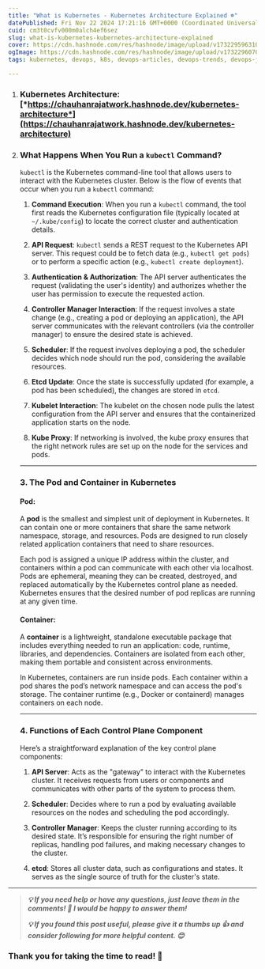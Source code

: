 ```yaml
---
title: "What is Kubernetes - Kubernetes Architecture Explained ☸️"
datePublished: Fri Nov 22 2024 17:21:16 GMT+0000 (Coordinated Universal Time)
cuid: cm3t0cvfv000m0alch4ef6sez
slug: what-is-kubernetes-kubernetes-architecture-explained
cover: https://cdn.hashnode.com/res/hashnode/image/upload/v1732295963104/e7547c3b-2dd6-4692-a10b-9580d5e8d326.png
ogImage: https://cdn.hashnode.com/res/hashnode/image/upload/v1732296070021/e751f805-5758-4390-8774-c39390aa3be3.png
tags: kubernetes, devops, k8s, devops-articles, devops-trends, devops-journey, kubernetes-architecture, devopscommunity, 40daysofkubernetes

---
```


1. ### **Kubernetes Architecture:**[*https://chauhanrajatwork.hashnode.dev/kubernetes-architecture*](https://chauhanrajatwork.hashnode.dev/kubernetes-architecture)
    
2. ### **What Happens When You Run a** `kubectl` Command?
    
    `kubectl` is the Kubernetes command-line tool that allows users to interact with the Kubernetes cluster. Below is the flow of events that occur when you run a `kubectl` command:
    
    1. **Command Execution**: When you run a `kubectl` command, the tool first reads the Kubernetes configuration file (typically located at `~/.kube/config`) to locate the correct cluster and authentication details.
        
    2. **API Request**: `kubectl` sends a REST request to the Kubernetes API server. This request could be to fetch data (e.g., `kubectl get pods`) or to perform a specific action (e.g., `kubectl create deployment`).
        
    3. **Authentication & Authorization**: The API server authenticates the request (validating the user's identity) and authorizes whether the user has permission to execute the requested action.
        
    4. **Controller Manager Interaction**: If the request involves a state change (e.g., creating a pod or deploying an application), the API server communicates with the relevant controllers (via the controller manager) to ensure the desired state is achieved.
        
    5. **Scheduler**: If the request involves deploying a pod, the scheduler decides which node should run the pod, considering the available resources.
        
    6. **Etcd Update**: Once the state is successfully updated (for example, a pod has been scheduled), the changes are stored in `etcd`.
        
    7. **Kubelet Interaction**: The kubelet on the chosen node pulls the latest configuration from the API server and ensures that the containerized application starts on the node.
        
    8. **Kube Proxy**: If networking is involved, the kube proxy ensures that the right network rules are set up on the node for the services and pods.
        
    
    ---
    
    ### **3\. The Pod and Container in Kubernetes**
    
    #### **Pod:**
    
    A **pod** is the smallest and simplest unit of deployment in Kubernetes. It can contain one or more containers that share the same network namespace, storage, and resources. Pods are designed to run closely related application containers that need to share resources.
    
    Each pod is assigned a unique IP address within the cluster, and containers within a pod can communicate with each other via localhost. Pods are ephemeral, meaning they can be created, destroyed, and replaced automatically by the Kubernetes control plane as needed. Kubernetes ensures that the desired number of pod replicas are running at any given time.
    
    #### **Container:**
    
    A **container** is a lightweight, standalone executable package that includes everything needed to run an application: code, runtime, libraries, and dependencies. Containers are isolated from each other, making them portable and consistent across environments.
    
    In Kubernetes, containers are run inside pods. Each container within a pod shares the pod’s network namespace and can access the pod's storage. The container runtime (e.g., Docker or containerd) manages containers on each node.
    
    ---
    
    ### **4\. Functions of Each Control Plane Component**
    
    Here’s a straightforward explanation of the key control plane components:
    
    1. **API Server**: Acts as the "gateway" to interact with the Kubernetes cluster. It receives requests from users or components and communicates with other parts of the system to process them.
        
    2. **Scheduler**: Decides where to run a pod by evaluating available resources on the nodes and scheduling the pod accordingly.
        
    3. **Controller Manager**: Keeps the cluster running according to its desired state. It’s responsible for ensuring the right number of replicas, handling pod failures, and making necessary changes to the cluster.
        
    4. **etcd**: Stores all cluster data, such as configurations and states. It serves as the single source of truth for the cluster's state.
        
    

---

> ***💡 If you need help or have any questions, just leave them in the comments! 📝 I would be happy to answer them!***
> 
> ***💡 If you found this post useful, please give it a thumbs up 👍 and consider following for more helpful content. 😊***

### **Thank you for taking the time to read! 💚**